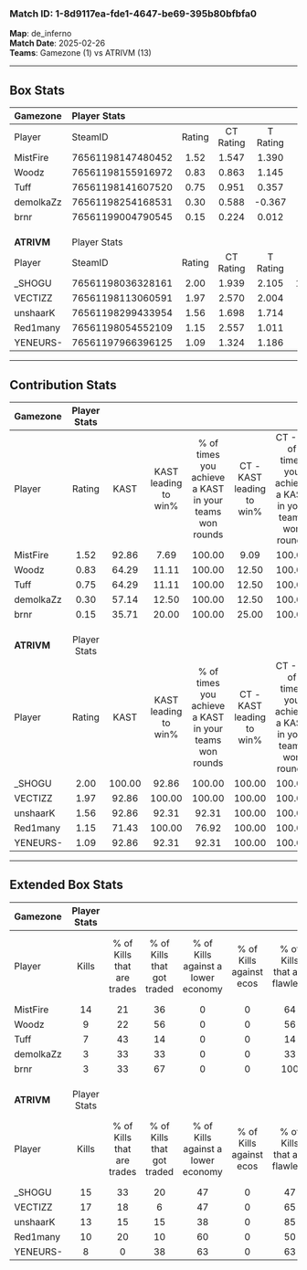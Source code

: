 ### Match ID: 1-8d9117ea-fde1-4647-be69-395b80bfbfa0  
**Map**: de_inferno  
**Match Date**: 2025-02-26  
**Teams**: Gamezone (1) vs ATRIVM (13)  

---  

## Box Stats  

| **Gamezone** | Player Stats      |        |           |          |        |       |       |         |        |      |     |
| :- | :- | :-: | :-: | :-: | :-: | :-: | :-: | :-: | :-: | :-: | :-: |
| Player       | SteamID           | Rating | CT Rating | T Rating |  KAST  |  ADR  | Kills | Assists | Deaths | K/D  | HS% |
| MistFire     | 76561198147480452 |  1.52  |   1.547   |  1.390   | 92.86  | 94.4  |  14   |    0    |   10   | 1.40 | 50  |
| Woodz        | 76561198155916972 |  0.83  |   0.863   |  1.145   | 64.29  | 71.5  |   9   |    1    |   13   | 0.69 | 44  |
| Tuff         | 76561198141607520 |  0.75  |   0.951   |  0.357   | 64.29  | 79.9  |   7   |    4    |   13   | 0.54 | 57  |
| demolkaZz    | 76561198254168531 |  0.30  |   0.588   |  -0.367  | 57.14  | 45.6  |   3   |    3    |   14   | 0.21 |  0  |
| brnr         | 76561199004790545 |  0.15  |   0.224   |  0.012   | 35.71  | 37.8  |   3   |    3    |   13   | 0.23 | 66  |
|              |                   |        |           |          |        |       |       |         |        |      |     |
|              |                   |        |           |          |        |       |       |         |        |      |     |
|              |                   |        |           |          |        |       |       |         |        |      |     |
| **ATRIVM**   | Player Stats      |        |           |          |        |       |       |         |        |      |     |
| Player       | SteamID           | Rating | CT Rating | T Rating |  KAST  |  ADR  | Kills | Assists | Deaths | K/D  | HS% |
| _SHOGU       | 76561198036328161 |  2.00  |   1.939   |  2.105   | 100.00 | 128.1 |  15   |    9    |   5    | 3.00 | 46  |
| VECTIZZ      | 76561198113060591 |  1.97  |   2.570   |  2.004   | 92.86  | 114.0 |  17   |    1    |   5    | 3.40 | 41  |
| unshaarK     | 76561198299433954 |  1.56  |   1.698   |  1.714   | 92.86  | 82.2  |  13   |    8    |   8    | 1.63 | 53  |
| Red1many     | 76561198054552109 |  1.15  |   2.557   |  1.011   | 71.43  | 78.6  |  10   |    1    |   8    | 1.25 | 80  |
| YENEURS-     | 76561197966396125 |  1.09  |   1.324   |  1.186   | 92.86  | 65.8  |   8   |    4    |   10   | 0.80 | 50  |
---  

## Contribution Stats  

| **Gamezone** | Player Stats |        |                      |                                                        |                           |                                                             |                          |                                                            |
| :- | :-: | :-: | :-: | :-: | :-: | :-: | :-: | :-: |
| Player       |    Rating    |  KAST  | KAST leading to win% | % of times you achieve a KAST in your teams won rounds | CT - KAST leading to win% | CT - % of times you achieve a KAST in your teams won rounds | T - KAST leading to win% | T - % of times you achieve a KAST in your teams won rounds |
| MistFire     |     1.52     | 92.86  |         7.69         |                         100.00                         |           9.09            |                           100.00                            |           0.00           |                            0.00                            |
| Woodz        |     0.83     | 64.29  |        11.11         |                         100.00                         |           12.50           |                           100.00                            |           0.00           |                            0.00                            |
| Tuff         |     0.75     | 64.29  |        11.11         |                         100.00                         |           12.50           |                           100.00                            |           0.00           |                            0.00                            |
| demolkaZz    |     0.30     | 57.14  |        12.50         |                         100.00                         |           12.50           |                           100.00                            |           0.00           |                            0.00                            |
| brnr         |     0.15     | 35.71  |        20.00         |                         100.00                         |           25.00           |                           100.00                            |           0.00           |                            0.00                            |
|              |              |        |                      |                                                        |                           |                                                             |                          |                                                            |
|              |              |        |                      |                                                        |                           |                                                             |                          |                                                            |
|              |              |        |                      |                                                        |                           |                                                             |                          |                                                            |
| **ATRIVM**   | Player Stats |        |                      |                                                        |                           |                                                             |                          |                                                            |
| Player       |    Rating    |  KAST  | KAST leading to win% | % of times you achieve a KAST in your teams won rounds | CT - KAST leading to win% | CT - % of times you achieve a KAST in your teams won rounds | T - KAST leading to win% | T - % of times you achieve a KAST in your teams won rounds |
| _SHOGU       |     2.00     | 100.00 |        92.86         |                         100.00                         |          100.00           |                           100.00                            |          91.67           |                           100.00                           |
| VECTIZZ      |     1.97     | 92.86  |        100.00        |                         100.00                         |          100.00           |                           100.00                            |          100.00          |                           100.00                           |
| unshaarK     |     1.56     | 92.86  |        92.31         |                         92.31                          |          100.00           |                           100.00                            |          90.91           |                           90.91                            |
| Red1many     |     1.15     | 71.43  |        100.00        |                         76.92                          |          100.00           |                           100.00                            |          100.00          |                           72.73                            |
| YENEURS-     |     1.09     | 92.86  |        92.31         |                         92.31                          |          100.00           |                           100.00                            |          90.91           |                           90.91                            |
---  

## Extended Box Stats  

| **Gamezone** | Player Stats |                            |                            |                                    |                         |                              |                                 |        |                             |                                     |                          |                               |                            |
| :- | :-: | :-: | :-: | :-: | :-: | :-: | :-: | :-: | :-: | :-: | :-: | :-: | :-: |
| Player       |    Kills     | % of Kills that are trades | % of Kills that got traded | % of Kills against a lower economy | % of Kills against ecos | % of Kills that are flawless | % of Kills that are close duels | Deaths | % of Deaths that get traded | % of Deaths against a lower economy | % of Deaths against ecos | % of Deaths that are flawless | % of Deaths that are close |
| MistFire     |      14      |             21             |             36             |                 0                  |            0            |              64              |                7                |   10   |              0              |                  0                  |            0             |              60               |             10             |
| Woodz        |      9       |             22             |             56             |                 0                  |            0            |              56              |               11                |   13   |             15              |                  0                  |            0             |              85               |             0              |
| Tuff         |      7       |             43             |             14             |                 0                  |            0            |              14              |               29                |   13   |             23              |                  0                  |            0             |              54               |             15             |
| demolkaZz    |      3       |             33             |             33             |                 0                  |            0            |              33              |               33                |   14   |             29              |                  0                  |            0             |              50               |             7              |
| brnr         |      3       |             33             |             67             |                 0                  |            0            |             100              |                0                |   13   |              8              |                  0                  |            0             |              62               |             8              |
|              |              |                            |                            |                                    |                         |                              |                                 |        |                             |                                     |                          |                               |                            |
|              |              |                            |                            |                                    |                         |                              |                                 |        |                             |                                     |                          |                               |                            |
|              |              |                            |                            |                                    |                         |                              |                                 |        |                             |                                     |                          |                               |                            |
| **ATRIVM**   | Player Stats |                            |                            |                                    |                         |                              |                                 |        |                             |                                     |                          |                               |                            |
| Player       |    Kills     | % of Kills that are trades | % of Kills that got traded | % of Kills against a lower economy | % of Kills against ecos | % of Kills that are flawless | % of Kills that are close duels | Deaths | % of Deaths that get traded | % of Deaths against a lower economy | % of Deaths against ecos | % of Deaths that are flawless | % of Deaths that are close |
| _SHOGU       |      15      |             33             |             20             |                 47                 |            0            |              47              |                7                |   5    |             40              |                 40                  |            0             |              20               |             40             |
| VECTIZZ      |      17      |             18             |             6              |                 47                 |            0            |              65              |                6                |   5    |             60              |                 60                  |            0             |              40               |             20             |
| unshaarK     |      13      |             15             |             15             |                 38                 |            0            |              85              |                0                |   8    |             50              |                 38                  |            0             |              50               |             13             |
| Red1many     |      10      |             20             |             10             |                 60                 |            0            |              50              |               20                |   8    |             25              |                 38                  |            0             |              88               |             13             |
| YENEURS-     |      8       |             0              |             38             |                 63                 |            0            |              63              |               13                |   10   |             30              |                 60                  |            0             |              50               |             0              |

